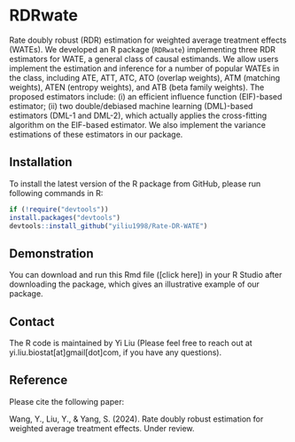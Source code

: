 # RDRwate
Rate doubly robust (RDR) estimation for weighted average treatment effects (WATEs). We developed an R package (`RDRwate`) implementing three RDR estimators for WATE, a general class of causal estimands. We allow users implement the estimation and inference for a number of popular WATEs in the class, including ATE, ATT, ATC, ATO (overlap weights), ATM (matching weights), ATEN (entropy weights), and ATB (beta family weights). The proposed estimators include: (i) an efficient influence function (EIF)-based estimator; (ii) two double/debiased machine learning (DML)-based estimators (DML-1 and DML-2), which actually applies the cross-fitting algorithm on the EIF-based estimator. We also implement the variance estimations of these estimators in our package.  

## Installation
To install the latest version of the R package from GitHub, please run following commands in R:

```r
if (!require("devtools"))
install.packages("devtools")
devtools::install_github("yiliu1998/Rate-DR-WATE")
```

## Demonstration
You can download and run this Rmd file ([click here]) in your R Studio after downloading the package, which gives an illustrative example of our package.  

## Contact 
The R code is maintained by Yi Liu (Please feel free to reach out at yi.liu.biostat[at]gmail[dot]com, if you have any questions).

## Reference
Please cite the following paper:

Wang, Y., Liu, Y., & Yang, S. (2024). Rate doubly robust estimation for weighted average treatment effects. Under review. 
